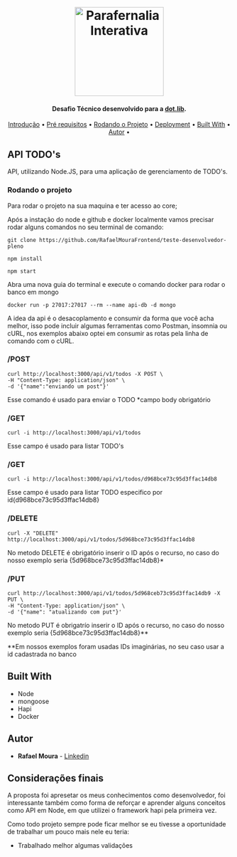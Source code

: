 <h1 align="center">
  <br>
  <a href="https://dotlib.com/en"><img src="https://jornadas.fccn.pt/wp-content/uploads/2018/02/dotlib.png" alt="Parafernalia Interativa" width="200"></a>
  <br>
</h1>

<h4 align="center">Desafio Técnico desenvolvido para a <a href="https://dotlib.com/en" target="_blank">dot.lib</a>.</h4>


<p align="center">
  <a href="#Introdução">Introdução</a> •
  <a href="#Pré-requisitos">Pré requisitos</a> •
  <a href="#Rodando-o-projeto">Rodando o Projeto</a> •
  <a href="#Deployment">Deployment</a> •
  <a href="#Built-With">Built With</a> •
  <a href="#Autor">Autor</a> •
</p>


## API TODO's

API, utilizando Node.JS, para uma aplicação de gerenciamento de TODO's.

### Rodando o projeto

Para rodar o projeto na sua maquina e ter acesso ao core;

Após a instação do node e github e docker localmente vamos precisar rodar alguns comandos no seu terminal de comando:

```
git clone https://github.com/RafaelMouraFrontend/teste-desenvolvedor-pleno
```
```
npm install
```
```
npm start
```
Abra uma nova guia do terminal e execute o comando docker para rodar o banco em mongo
```
docker run -p 27017:27017 --rm --name api-db -d mongo
```

A idea da api é o desacoplamento e consumir da forma que você acha melhor, isso pode incluir algumas ferramentas como Postman, insomnia ou cURL, nos exemplos abaixo optei em consumir as rotas pela linha de comando com o cURL.

### /POST
```
curl http://localhost:3000/api/v1/todos -X POST \
-H "Content-Type: application/json" \
-d '{"name":"enviando um post"}'

```
Esse comando é usado para enviar o TODO 
*campo body obrigatório

### /GET
```
curl -i http://localhost:3000/api/v1/todos
```
Esse campo é usado para listar TODO's

### /GET
```
curl -i http://localhost:3000/api/v1/todos/d968bce73c95d3ffac14db8
```
Esse campo é usado para listar TODO especifico por id{d968bce73c95d3ffac14db8}


### /DELETE
```
curl -X "DELETE" http://localhost:3000/api/v1/todos/5d968bce73c95d3ffac14db8
```
No metodo DELETE é obrigatório inserir o ID após o recurso, no caso do nosso exemplo seria {5d968bce73c95d3ffac14db8}*


### /PUT
```
curl http://localhost:3000/api/v1/todos/5d968ceb73c95d3ffac14db9 -X PUT \
-H "Content-Type: application/json" \
-d '{"name": "atualizando com put"}'
```
No metodo PUT é obrigatrío inserir o ID após o recurso, no caso do nosso exemplo seria {5d968bce73c95d3ffac14db8}**

**Em nossos exemplos foram usadas IDs imaginárias, no seu caso usar a id cadastrada no banco

## Built With
* Node
* mongoose
* Hapi
* Docker

## Autor

* **Rafael Moura** - [Linkedin](https://www.linkedin.com/in/rafaelmouradev/)

## Considerações finais

A proposta foi apresetar os meus conhecimentos como desenvolvedor, foi interessante também como forma de reforçar e aprender alguns conceitos como API em Node, em que utilizei o framework hapi pela primeira vez.

Como todo projeto sempre pode ficar melhor se eu tivesse a oportunidade de trabalhar um pouco mais nele eu teria:
- Trabalhado melhor algumas validações
